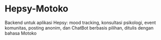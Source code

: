 # Hepsy-Motoko
Backend untuk aplikasi Hepsy: mood tracking, konsultasi psikologi, event komunitas, posting anonim, dan ChatBot berbasis pilihan, ditulis dengan bahasa Motoko
